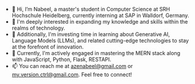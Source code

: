 - 👋 Hi, I’m Nabeel, a master's student in Computer Science at SRH Hochschule Heidelberg, currently interning at SAP in Walldorf, Germany.
- 👀 I'm deeply interested in expanding my knowledge and skills within the realms of technology.
- 🧠 Additionally, I'm investing time in learning about Generative AI, Language Models (LLMs), and related cutting-edge technologies to stay at the forefront of innovation.
- 🌱 Currently, I'm actively engaged in mastering the MERN stack along with JavaScript, Python, Flask, RESTAPI.
- 📫 You can reach me at azenabeel@gmail.com or my.version.ctrl@gmail.com. Feel free to connect!
<!---
zezs/zezs is a ✨ special ✨ repository because its `README.md` (this file) appears on your GitHub profile.
You can click the Preview link to take a look at your changes.
--->
